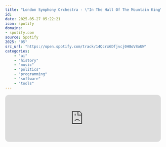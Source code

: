```yaml
---
title: "London Symphony Orchestra - \"In The Hall Of The Mountain King\" from Peer Gynt Suite N°1, Op. 46"
id: 
date: 2025-05-27 05:22:21
icon: spotify
domains:
- spotify.com
source: Spotify
2025: "05"
src_url: "https://open.spotify.com/track/14Qcrx6Dfjvcj0H8oV8oUW"
categories:
    - "ai"
    - "history"
    - "music"
    - "politics"
    - "programming"
    - "software"
    - "tools"
---
```

<iframe style="border-radius: 12px" width="100%" height="152" title="Spotify Embed: &quot;In The Hall Of The Mountain King&quot; from Peer Gynt Suite N°1, Op. 46" frameborder="0" allowfullscreen allow="autoplay; clipboard-write; encrypted-media; fullscreen; picture-in-picture" loading="lazy" src="https://open.spotify.com/embed/track/14Qcrx6Dfjvcj0H8oV8oUW?utm_source=oembed"></iframe>
